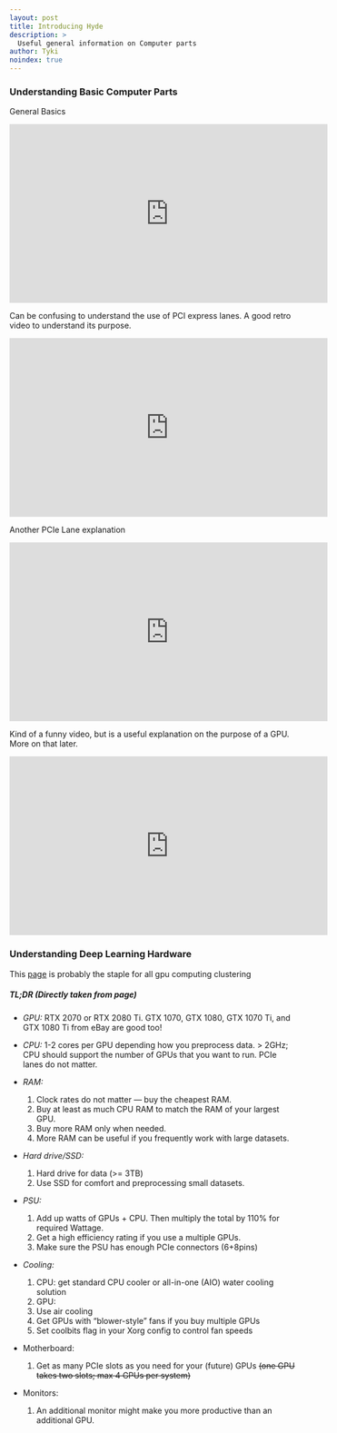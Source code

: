 ```yaml
---
layout: post
title: Introducing Hyde
description: >
  Useful general information on Computer parts
author: Tyki
noindex: true
---
```



### Understanding Basic Computer Parts

General Basics

<iframe width="560" height="315" src="https://www.youtube.com/embed/ExxFxD4OSZ0" frameborder="0" allow="accelerometer; autoplay; encrypted-media; gyroscope; picture-in-picture" allowfullscreen></iframe>

Can be confusing to understand the use of PCI express lanes. A good retro video to understand its purpose.

<iframe width="560" height="315" src="https://www.youtube.com/embed/PrXwe21biJo" frameborder="0" allow="accelerometer; autoplay; encrypted-media; gyroscope; picture-in-picture" allowfullscreen></iframe>

Another PCIe Lane explanation

<iframe width="560" height="315" src="https://www.youtube.com/watch?v=LSSHuMHbCWo" frameborder="0" allow="accelerometer; autoplay; encrypted-media; gyroscope; picture-in-picture" allowfullscreen></iframe>


Kind of a funny video, but is a useful explanation on the purpose of a GPU. More on that later.

<iframe width="560" height="315" src="https://www.youtube.com/watch?v=6stDhEA0wFQ" frameborder="0" allow="accelerometer; autoplay; encrypted-media; gyroscope; picture-in-picture" allowfullscreen></iframe>

### Understanding Deep Learning Hardware

This [page](https://timdettmers.com/2018/12/16/deep-learning-hardware-guide/) is probably the staple for all gpu computing clustering

##### TL;DR (Directly taken from page)

- *GPU:* RTX 2070 or RTX 2080 Ti. GTX 1070, GTX 1080, GTX 1070 Ti, and GTX 1080 Ti from eBay are good too!

- *CPU:* 1-2 cores per GPU depending how you preprocess data. > 2GHz; CPU should support the number of GPUs that you want to run. PCIe lanes do not matter.

- *RAM:*

  1) Clock rates do not matter — buy the cheapest RAM.
  2) Buy at least as much CPU RAM to match the RAM of your largest GPU.
  3) Buy more RAM only when needed.
  4) More RAM can be useful if you frequently work with large datasets.

- *Hard drive/SSD:*
  1) Hard drive for data (>= 3TB)
  2) Use SSD for comfort and preprocessing small datasets.

- *PSU:*
  1) Add up watts of GPUs + CPU. Then multiply the total by 110% for required Wattage.
  2) Get a high efficiency rating if you use a multiple GPUs.
  3) Make sure the PSU has enough PCIe connectors (6+8pins)

- *Cooling:*
  1) CPU: get standard CPU cooler or all-in-one (AIO) water cooling solution
  2) GPU:
  3) Use air cooling
  4) Get GPUs with “blower-style” fans if you buy multiple GPUs
  5) Set coolbits flag in your Xorg config to control fan speeds

- Motherboard:
  1) Get as many PCIe slots as you need for your (future) GPUs ~~(one GPU takes two slots; max 4 GPUs per system)~~

- Monitors:
  1) An additional monitor might make you more productive than an additional GPU.





